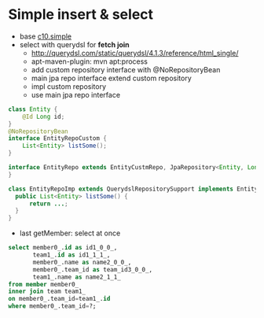 
# Simple insert & select
* base [c10.simple](../c01.simple/README.md)
* select with querydsl for **fetch join**
  * http://querydsl.com/static/querydsl/4.1.3/reference/html_single/
  * apt-maven-plugin: mvn apt:process
  * add custom repository interface with @NoRepositoryBean
  * main jpa repo interface extend custom repository
  * impl custom repository
  * use main jpa repo interface
```java
class Entity {
    @Id Long id;
}
@NoRepositoryBean
interface EntityRepoCustom {
    List<Entity> listSome();
}

interface EntityRepo extends EntityCustmRepo, JpaRepository<Entity, Long> {
}

class EntityRepoImp extends QuerydslRepositorySupport implements EntityRepoCustom {
  public List<Entity> listSome() {
      return ...;
  }
}
```
* last getMember: select at once
```sql
select member0_.id as id1_0_0_,
       team1_.id as id1_1_1_,
       member0_.name as name2_0_0_,
       member0_.team_id as team_id3_0_0_,
       team1_.name as name2_1_1_
from member member0_ 
inner join team team1_ 
on member0_.team_id=team1_.id 
where member0_.team_id=?;
```